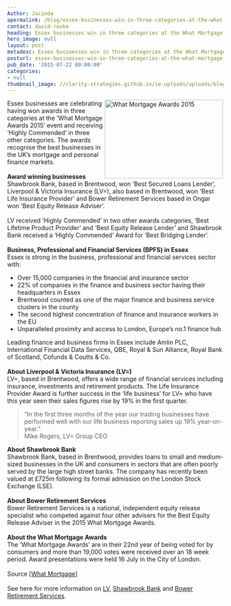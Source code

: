 ```yaml
---
Author: Jacinda
apermalink: /blog/essex-businesses-win-in-three-categories-at-the-what-mortgage-awards-2015
contact: david-rooke
heading: Essex businesses win in three categories at the What Mortgage Awards 2015
hero_image: null
layout: post
metadesc: Essex businesses win in three categories at the What Mortgage Awards 2015
posturl: essex-businesses-win-in-three-categories-at-the-what-mortgage-awards-2015
pub_date: '2015-07-22 00:00:00'
categories:
- null
thumbnail_image: //clarity-strategies.github.io/ie-uploads/uploads/blog/Shawbrook_mgage_awards_mini.jpg
---
```


<p><img alt='What Mortgage Awards 2015' src='//clarity-strategies.github.io/ie-uploads/uploads/blog/Shawbrook_mgage_awards__300.jpg' style='float:right; height:183px; margin-left:2px; margin-right:2px; width:275px'/>Essex businesses are celebrating having won awards in three categories at the ‘What Mortgage Awards 2015’ event and receiving ‘Highly Commended’ in three other categories. The awards recognise the best businesses in the UK’s mortgage and personal finance markets.<br/><br/><strong>Award winning businesses</strong><br/>Shawbrook Bank, based in Brentwood, won ‘Best Secured Loans Lender’, Liverpool &amp; Victoria Insurance (LV=), also based in Brentwood, won ‘Best Life Insurance Provider’ and Bower Retirement Services based in Ongar won ‘Best Equity Release Adviser’.<br/><br/>LV received ‘Highly Commended’ in two other awards categories, ‘Best Lifetime Product Provider’ and ‘Best Equity Release Lender’ and Shawbrook Bank received a ‘Highly Commended’ Award for ‘Best Bridging Lender’.<br/><br/><strong>Business, Professional and Financial Services (BPFS) in Essex</strong><br/>Essex is strong in the business, professional and financial services sector with:</p><ul><li>Over 15,000 companies in the financial and insurance sector</li><li>22% of companies in the finance and business sector having their headquarters in Essex</li><li>Brentwood counted as one of the major finance and business service clusters in the county</li><li>The second highest concentration of finance and insurance workers in the EU</li><li>Unparalleled proximity and access to London, Europe’s no.1 finance hub</li></ul><p>Leading finance and business firms in Essex include Amlin PLC, International Financial Data Services, QBE, Royal &amp; Sun Alliance, Royal Bank of Scotland, Cofunds &amp; Coutts &amp; Co.<br/><br/><strong>About Liverpool &amp; Victoria Insurance (LV=)</strong><br/>LV=, based in Brentwood, offers a wide range of financial services including insurance, investments and retirement products. The Life Insurance Provider Award is further success in the ‘life business’ for LV= who have this year seen their sales figures rise by 19% in the first quarter.</p><blockquote><p>“In the first three months of the year our trading businesses have performed well with our life business reporting sales up 19% year-on-year.”<br/>Mike Rogers, LV= Group CEO</p></blockquote><p><strong>About Shawbrook Bank</strong><br/>Shawbrook Bank, based in Brentwood, provides loans to small and medium-sized businesses in the UK and consumers in sectors that are often poorly served by the large high street banks. The company has recently been valued at £725m following its formal admission on the London Stock Exchange (LSE).<br/><br/><strong>About Bower Retirement Services</strong><br/>Bower Retirement Services is a national, independent equity release specialist who competed against four other advisers for the Best Equity Release Adviser in the 2015 What Mortgage Awards.<br/><br/><strong>About the What Mortgage Awards</strong><br/>The ‘What Mortgage Awards’ are in their 22nd year of being voted for by consumers and more than 19,000 votes were received over an 18 week period. Award presentations were held 16 July in the City of London.<br/><br/>Source [<a href='http://www.whatmortgage.co.uk/awards/2015-mortgage-awards-winners/' target='_blank'>What Mortgage</a>]<br/><br/>See here for more information on <a href='http://www.lv.com/' target='_blank'>LV</a>, <a href='https://www.shawbrook.co.uk/' target='_blank'>Shawbrook Bank</a> and <a href='http://www.brsequity.co.uk/' target='_blank'>Bower Retirement Services</a>.<br/> </p>